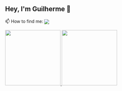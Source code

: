 ## Hey, I'm Guilherme 👋

<p>📫 How to find me:
    <a href="https://www.linkedin.com/in/guilhermecamposdemelo/" target="_blank"><img align="center" src="https://img.shields.io/badge/LinkedIn-0077B5?style=for-the-    badge&logo=linkedin&logoColor=white" target="_blank"/></a> 
    </p>
<div>
  <a href="https://github.com/guigann">
  <img height="180em" src="https://github-readme-stats-green-five-91.vercel.app/api?username=guigann&show_icons=true&theme=shadow_red&include_all_commits=true&count_private=true"/>  
    <img height="180em" src="https://github-readme-stats-green-five-91.vercel.app/api/top-langs/?username=guigann&layout=compact&langs_count=16&theme=shadow_red"/>  
</div>
